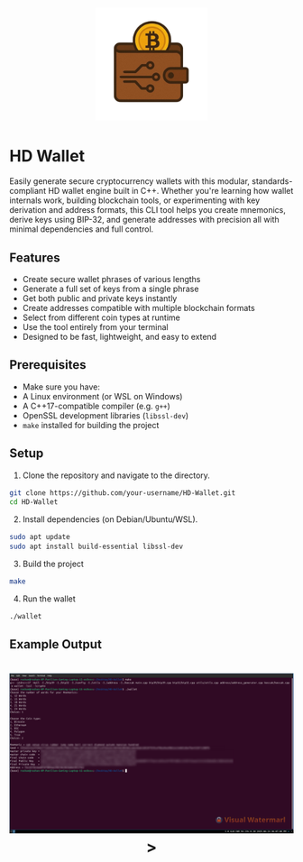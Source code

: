 <h1 align="center">
<img src="doc/_static/logo.png" width="200">
</h1>  

# HD Wallet
Easily generate secure cryptocurrency wallets with this modular, standards-compliant HD wallet engine built in C++. Whether you're learning how wallet internals work, building blockchain tools, or experimenting with key derivation and address formats, this CLI tool helps you create mnemonics, derive keys using BIP-32, and generate addresses with precision all with minimal dependencies and full control.

## Features
* Create secure wallet phrases of various lengths  
* Generate a full set of keys from a single phrase  
* Get both public and private keys instantly  
* Create addresses compatible with multiple blockchain formats  
* Select from different coin types at runtime  
* Use the tool entirely from your terminal  
* Designed to be fast, lightweight, and easy to extend  

## Prerequisites
* Make sure you have:
* A Linux environment (or WSL on Windows)
* A C++17-compatible compiler (e.g. `g++`)
* OpenSSL development libraries (`libssl-dev`)
* `make` installed for building the project

## Setup
1. Clone the repository and navigate to the directory.
```bash
git clone https://github.com/your-username/HD-Wallet.git
cd HD-Wallet
```
2. Install dependencies (on Debian/Ubuntu/WSL).
```bash
sudo apt update
sudo apt install build-essential libssl-dev
```
3. Build the project
```bash
make
```
4. Run the wallet
```bash
./wallet
```
## Example Output
<h1 align="center">
<img src="doc/_static/example_output.png" alt="HD Wallet CLI Output">>
</h1>  
